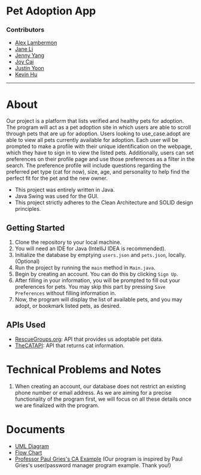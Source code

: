 # Pet Adoption App

### Contributors
* [Alex Lambermon](https://github.com/lamberm2)
* [Jane Li](https://github.com/snowykitkat)
* [Jenny Yang](https://github.com/yangje02)
* [Joy Cai](https://github.com/Joyce12345678)
* [Justin Yoon](https://github.com/justinyoon95)
* [Kevin Hu](https://github.com/koolgreg2009) 

<hr>

# About
Our project is a platform that lists verified and healthy pets for adoption.
The program will act as a pet adoption site in which users are able to scroll through pets that are up for adoption.
Users looking to use_case.adopt are able to view all pets currently available for adoption.
Each user will be prompted to make a profile with their unique identification on the webpage,
which they have to sign in to view the listed pets.
Additionally, users can set preferences on their profile page and use those preferences as a filter in the search.
The preference profile will include questions regarding the preferred pet type (cat for now), size, age, and
personality to help find the perfect fit for the pet and the new owner.

* This project was entirely written in Java.
* Java Swing was used for the GUI.
* This project strictly adheres to the Clean Architecture and SOLID design principles.

## Getting Started
1. Clone the repository to your local machine.
2. You will need an IDE for Java (IntelliJ IDEA is recommended).
3. Initialize the database by emptying `users.json` and `pets.json`, locally. (Optional)
4. Run the project by running the `main` method in `Main.java`.
5. Begin by creating an account. You can do this by clicking `Sign Up`.
6. After filling in your information, you will be prompted to fill out your preferences for pets. You may skip this part by pressing `Save Preferences` without filling information in.
7. Now, the program will display the list of available pets, and you may adopt, or bookmark listed pets, as desired.

## APIs Used
* [RescueGroups.org](https://rescuegroups.org/services/adoptable-pet-data-api/): API that provides us adoptable pet data.
* [TheCATAPI](https://documenter.getpostman.com/view/5578104/RWgqUxxh#intro): API that returns cat information.

# Technical Problems and Notes
1. When creating an account, our database does not restrict an existing phone number or email address. 
As we are aiming for a precise functionality of the program first, we will focus on all these details once we are
finalized with the program.

# Documents
* [UML Diagram](https://lucid.app/lucidchart/5fb0ce87-45b4-4f2e-9527-57cff33bf035/edit?viewport_loc=1226%2C-948%2C4386%2C2030%2C0_0&invitationId=inv_282f4d82-22a6-4b58-b2ca-4a74da2ebeb9)
* [Flow Chart](https://lucid.app/lucidchart/d2f8b40e-59de-49e9-9eeb-e733e1e2a166/edit?invitationId=inv_4ff0dbca-a473-4dc7-8d1f-96b53d3bb54a&page=0_0#)
* [Professor Paul Gries's CA Example](https://github.com/paulgries/LoginCleanArchitecture) (Our program is inspired by Paul Gries's user/password manager program example. Thank you!)